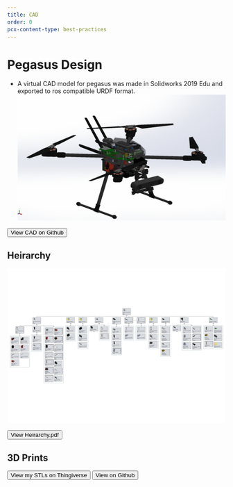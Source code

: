 ```yaml
---
title: CAD
order: 0
pcx-content-type: best-practices
---
```

# Pegasus Design

- A virtual CAD model for pegasus was made in Solidworks 2019 Edu and exported to ros compatible URDF format.
![cad](cad.png)

<Button type="secondary" href="https://github.com/PegasusDrone/hardware" target="_blank">View CAD on Github</Button>

## Heirarchy

![herirarchy](Pegasus_Drone_Tree.jpg)

<Button type="secondary" href="https://github.com/PegasusDrone/hardware/raw/main/Pegasus_Drone_Tree.pdf">View Heirarchy.pdf</Button>

## 3D Prints

<ButtonGroup>
  <Button type="primary" href="https://www.thingiverse.com/mihirpatel/designs" target="_blank">View my STLs on Thingiverse</Button>
  <Button type="secondary" href="https://github.com/PegasusDrone/hardware/tree/main/stl" target="_blank">View on Github</Button>
</ButtonGroup>